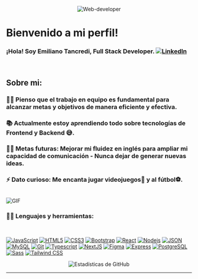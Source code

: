 <p align="center">
  <img src="https://res.cloudinary.com/dg8awhbvm/image/upload/v1690815535/Proyecto%20JS%20vanilla/github-header-image_1_x1koqo.png" alt="Web-developer">
</p>

# Bienvenido a mi perfil!

### ¡Hola! Soy Emiliano Tancredi, Full Stack Developer. [![LinkedIn](https://img.shields.io/badge/-LinkedIn-blue?style=flat&logo=linkedin&logoColor=white&link=https://www.linkedin.com/in/emiliano-tancredi-b566bb253/)](https://www.linkedin.com/in/emiliano-tancredi-b566bb253/)

<br />

## Sobre mi:

### 👨‍💻 Pienso que el trabajo en equipo es fundamental para alcanzar metas y objetivos de manera eficiente y efectiva.<br />
### 📚 Actualmente estoy aprendiendo todo sobre tecnologías de Frontend y Backend 😅. <br />
### 💪🏼 Metas futuras: Mejorar mi fluidez en inglés para ampliar mi capacidad de comunicación - Nunca dejar de generar nuevas ideas. <br />
### ⚡ Dato curioso: Me encanta jugar videojuegos👾 y al fútbol⚽. <br />

<br />

  <img align="center" alt="GIF" src="https://media.giphy.com/media/836HiJc7pgzy8iNXCn/giphy.gif" />
  
### 👨‍💻 Lenguajes y herramientas:

<br />

[![JavaScript](https://img.shields.io/badge/-JavaScript-black?style=flat&logo=javascript&link=https://github.com/EmilianoTancredi21)](https://github.com/EmilianoTancredi21)
[![HTML5](https://img.shields.io/badge/-HTML5-E34F26?style=flat&logo=html5&logoColor=white&https://github.com/EmilianoTancredi21)](https://github.com/EmilianoTancredi21)
[![CSS3](https://img.shields.io/badge/-CSS3-1572B6?style=flat&logo=css3&link=https://github.com/EmilianoTancredi21)](https://github.com/EmilianoTancredi21)
[![Bootstrap](https://img.shields.io/badge/-Bootstrap-563D7C?style=flat&logo=bootstrap&link=https://github.com/EmilianoTancredi21)](https://github.com/EmilianoTancredi21)
[![React](https://img.shields.io/badge/-React-black?style=flat&logo=react&link=https://github.com/EmilianoTancredi21)](https://github.com/EmilianoTancredi21)
[![Nodejs](https://img.shields.io/badge/-Nodejs-green?style=flat&logo=Node.js&link=https://github.com/EmilianoTancredi21)](https://github.com/EmilianoTancredi21)
[![JSON](https://img.shields.io/badge/-json-02569B?style=flat&logo=json&link=https://github.com/EmilianoTancredi21)](https://github.com/EmilianoTancredi21)
[![MySQL](https://img.shields.io/badge/-MySQL-black?style=flat&logo=mysql&link=https://github.com/EmilianoTancredi21)](https://github.com/EmilianoTancredi21)
[![Git](https://img.shields.io/badge/-Git-black?style=flat&logo=git&link=https://github.com/EmilianoTancredi21)](https://github.com/EmilianoTancredi21)
[![Typescript](https://img.shields.io/badge/-TypeScript-white?style=flat&logo=typescript&link=https://github.com/EmilianoTancredi21)](https://github.com/EmilianoTancredi21)
[![NextJS](https://img.shields.io/badge/-NextJS-black?style=flat&logo=nextjs&link=https://github.com/EmilianoTancredi21)](https://github.com/EmilianoTancredi21)
[![Figma](https://img.shields.io/badge/-Figma-purple?style=flat&logo=figma&link=https://github.com/EmilianoTancredi21)](https://github.com/EmilianoTancredi21)
[![Express](https://img.shields.io/badge/-Express-black?style=flat&logo=express&link=https://github.com/EmilianoTancredi21)](https://github.com/EmilianoTancredi21)
[![PostgreSQL](https://img.shields.io/badge/-PostgreSQL-blue?style=flat&logo=postgresql&link=https://github.com/EmilianoTancredi21)](https://github.com/EmilianoTancredi21)
[![Sass](https://img.shields.io/badge/-Sass-pink?style=flat&logo=sass&link=https://github.com/EmilianoTancredi21)](https://github.com/EmilianoTancredi21)
[![Tailwind CSS](https://img.shields.io/badge/-Tailwind_CSS-blue?style=flat&logo=tailwind-css&link=https://github.com/EmilianoTancredi21)](https://github.com/EmilianoTancredi21)

<p align='center'>
     <img align="center" src="https://github-readme-stats.vercel.app/api?username=EmilianoTancredi21&show_icons=true&title_color=fff&icon_color=79ff97&text_color=efefef&bg_color=24292e" alt="Estadísticas de GitHub">
   </p>

---
